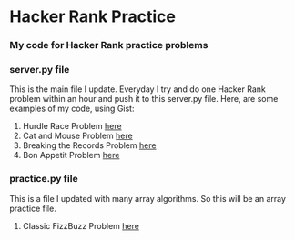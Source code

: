 # Hacker Rank Practice
### My code for Hacker Rank practice problems

### server.py file
This is the main file I update. Everyday I try and do one Hacker Rank problem within an hour and push it to this server.py file.
Here, are some examples of my code, using Gist:

1. Hurdle Race Problem [here](https://gist.github.com/paynesc1/79e7e1fcd0d25a3ec4a7b31c8295c13a)
2. Cat and Mouse Problem [here](https://gist.github.com/paynesc1/a5d013092db21d4399529a5ecad7d983)
3. Breaking the Records Problem [here](https://gist.github.com/paynesc1/8c47e06b3e418f37af983e03026014df)
4. Bon Appetit Problem [here]('https://gist.github.com/paynesc1/01c8026bb32c5223c72635ae12db9cf6')

### practice.py file
This is a file I updated with many array algorithms. So this will be an array practice file.

1. Classic FizzBuzz Problem [here](https://gist.github.com/paynesc1/c298eb9bb3d6f1e851601020c494d115)
